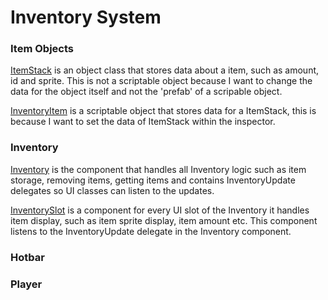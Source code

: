 # Inventory System

### Item Objects
[ItemStack](https://github.com/Spraxs/top-down-shooter/blob/master/Assets/Scripts/Inventory/ItemStack.cs)
 is an object class that stores data about a item, such as amount, id and sprite. This is not a scriptable object because I want to change the data for the object itself and not the 'prefab' of a scripable object.

[InventoryItem](https://github.com/Spraxs/top-down-shooter/blob/master/Assets/Scripts/Inventory/InventoryItem.cs)
 is a scriptable object that stores data for a ItemStack, this is because I want to set the data of ItemStack within the inspector. 
 
 ### Inventory
 [Inventory](https://github.com/Spraxs/top-down-shooter/tree/master/Assets/Scripts/Inventory/Inventory) is the component that handles all Inventory logic such as item storage, removing items, getting items and contains InventoryUpdate delegates so UI classes can listen to the updates.
 
 [InventorySlot](https://github.com/Spraxs/top-down-shooter/blob/master/Assets/Scripts/Inventory/Inventory/InventorySlot.cs) is a component for every UI slot of the Inventory it handles item display, such as item sprite display, item amount etc. This component listens to the InventoryUpdate delegate in the Inventory component.
 
 ### Hotbar
 
 ### Player

